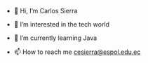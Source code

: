 - 👋 Hi, I’m Carlos Sierra
- 👀 I’m interested in the tech world
- 🌱 I’m currently learning Java

- 📫 How to reach me cesierra@espol.edu.ec


